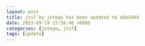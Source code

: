 ```yaml
---
layout: post
title: jtsf by jotego has been updated to a565464
date: 2023-09-19 23:58:46 +0000
categories: [jotego, jtsf]
tags: [update]
---
```


